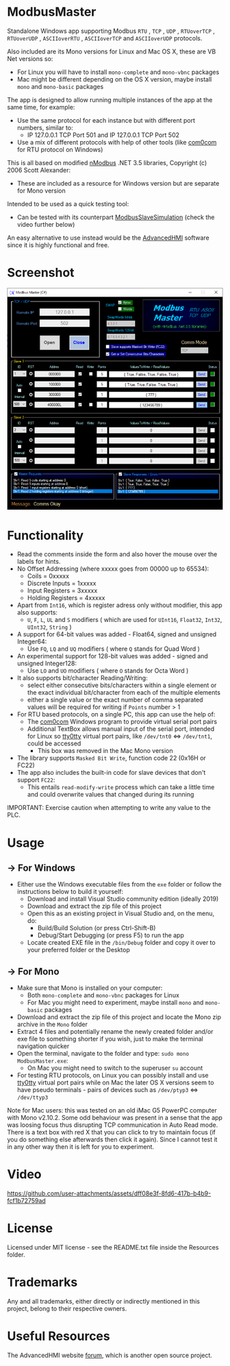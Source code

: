 # ModbusMaster
Standalone Windows app supporting Modbus `RTU` , `TCP` , `UDP` , `RTUoverTCP` , `RTUoverUDP` , `ASCIIoverRTU` , `ASCIIoverTCP` and `ASCIIoverUDP` protocols.

Also included are its Mono versions for Linux and Mac OS X, these are VB Net versions so:
- For Linux you will have to install `mono-complete` and `mono-vbnc` packages
- Mac might be different depending on the OS X version, maybe install `mono` and `mono-basic` packages

The app is designed to allow running multiple instances of the app at the same time, for example:
- Use the same protocol for each instance but with different port numbers, similar to:
  - IP 127.0.0.1 TCP Port 501 and IP 127.0.0.1 TCP Port 502
- Use a mix of different protocols with help of other tools (like [com0com](https://pete.akeo.ie/search/label/com0com) for RTU protocol on Windows)

This is all based on modified [nModbus](https://code.google.com/p/nmodbus/) .NET 3.5 libraries, Copyright (c) 2006 Scott Alexander:
- These are included as a resource for Windows version but are separate for Mono version

Intended to be used as a quick testing tool:
- Can be tested with its counterpart [ModbusSlaveSimulation](https://github.com/GitHubDragonFly/ModbusSlaveSimulation) (check the video further below)

An easy alternative to use instead would be the [AdvancedHMI](https://www.advancedhmi.com/) software since it is highly functional and free.

# Screenshot

![Start Page](screenshots/Modbus%20Master.png?raw=true)

# Functionality
- Read the comments inside the form and also hover the mouse over the labels for hints.
- No Offset Addressing (where xxxxx goes from 00000 up to 65534):
  - Coils = 0xxxxx
  - Discrete Inputs = 1xxxxx
  - Input Registers = 3xxxxx
  - Holding Registers = 4xxxxx
- Apart from `Int16`, which is register adress only without modifier, this app also supports:
  - `U`, `F`, `L`, `UL` and `S` modifiers ( which are used for `UInt16`, `Float32`, `Int32`, `UInt32`, `String` )
- A support for 64-bit values was added - Float64, signed and unsigned Integer64:
  - Use `FQ`, `LQ` and `UQ` modifiers ( where `Q` stands for Quad Word )
- An experimental support for 128-bit values was added - signed and unsigned Integer128:
  - Use `LO` and `UO` modifiers ( where `O` stands for Octa Word )
- It also supports bit/character Reading/Writing:
  - select either consecutive bits/characters within a single element or the exact individual bit/character from each of the multiple elements
  - either a single value or the exact number of comma separated values will be required for writing if `Points` number > 1
- For RTU based protocols, on a single PC, this app can use the help of:
  - The [com0com](https://pete.akeo.ie/search/label/com0com) Windows program to provide virtual serial port pairs
  - Additional TextBox allows manual input of the serial port, intended for Linux so [tty0tty](https://github.com/freemed/tty0tty) virtual port pairs, like `/dev/tnt0` <=> `/dev/tnt1`, could be accessed
    - This box was removed in the Mac Mono version
- The library supports `Masked Bit Write`, function code 22 (0x16H or FC22)
- The app also includes the built-in code for slave devices that don't support `FC22`:
  - This entails `read-modify-write` process which can take a little time and could overwrite values that changed during its running

IMPORTANT: Exercise caution when attempting to write any value to the PLC.

# Usage

## -> For Windows
- Either use the Windows executable files from the `exe` folder or follow the instructions below to build it yourself:
  - Download and install Visual Studio community edition (ideally 2019)
  - Download and extract the zip file of this project
  - Open this as an existing project in Visual Studio and, on the menu, do:
    - Build/Build Solution (or press Ctrl-Shift-B)
    - Debug/Start Debugging (or press F5) to run the app
  - Locate created EXE file in the `/bin/Debug` folder and copy it over to your preferred folder or the Desktop

## -> For Mono
- Make sure that Mono is installed on your computer:
  - Both `mono-complete` and `mono-vbnc` packages for Linux
  - For Mac you might need to experiment, maybe install `mono` and `mono-basic` packages
- Download and extract the zip file of this project and locate the Mono zip archive in the `Mono` folder
- Extract 4 files and potentially rename the newly created folder and/or exe file to something shorter if you wish, just to make the terminal navigation quicker
- Open the terminal, navigate to the folder and type: `sudo mono ModbusMaster.exe`:
  - On Mac you might need to switch to the superuser `su` account
- For testing RTU protocols, on Linux you can possibly install and use [tty0tty](https://github.com/freemed/tty0tty) virtual port pairs while on Mac the later OS X versions seem to have pseudo terminals - pairs of devices such as `/dev/ptyp3` <=> `/dev/ttyp3`

Note for Mac users: this was tested on an old iMac G5 PowerPC computer with Mono v2.10.2. Some odd behaviour was present in a sense that the app was loosing focus thus disrupting TCP communication in Auto Read mode. There is a text box with red X that you can click to try to maintain focus (if you do something else afterwards then click it again). Since I cannot test it in any other way then it is left for you to experiment.

# Video

https://github.com/user-attachments/assets/dff08e3f-8fd6-417b-b4b9-fcf1b72759ad

# License
Licensed under MIT license - see the README.txt file inside the Resources folder.

# Trademarks
Any and all trademarks, either directly or indirectly mentioned in this project, belong to their respective owners.

# Useful Resources
The AdvancedHMI website [forum](https://www.advancedhmi.com/forum/), which is another open source project.
